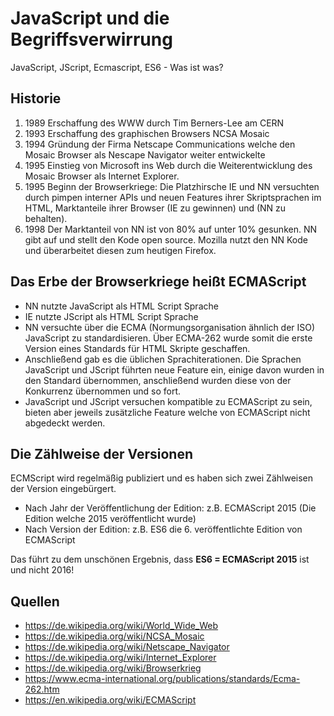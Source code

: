 # JavaScript und die Begriffsverwirrung

JavaScript, JScript, Ecmascript, ES6 - Was ist was?

## Historie

1. 1989 Erschaffung des WWW durch Tim Berners-Lee am CERN
2. 1993 Erschaffung des graphischen Browsers NCSA Mosaic
3. 1994 Gründung der Firma Netscape Communications welche den Mosaic Browser als  Nescape Navigator weiter entwickelte
4. 1995 Einstieg von Microsoft ins Web durch die Weiterentwicklung des Mosaic Browser als Internet Explorer. 
5. 1995 Beginn der Browserkriege: Die Platzhirsche IE und NN versuchten durch pimpen interner APIs und neuen 
   Features ihrer Skriptsprachen im HTML, Marktanteile ihrer Browser (IE zu gewinnen) und (NN zu behalten).
6. 1998 Der Marktanteil von NN ist von 80% auf unter 10% gesunken. NN gibt auf und stellt den Kode open source. 
   Mozilla nutzt den NN Kode und überarbeitet diesen zum heutigen Firefox. 
   
## Das Erbe der Browserkriege heißt ECMAScript

* NN nutzte JavaScript als HTML Script Sprache
* IE nutzte JScript als HTML Script Sprache
* NN versuchte über die ECMA (Normungsorganisation ähnlich der ISO) JavaScript zu standardisieren.
  Über ECMA-262 wurde somit die erste Version eines Standards für HTML Skripte geschaffen. 
* Anschließend gab es die üblichen Sprachiterationen. Die Sprachen JavaScript und JScript führten neue Feature ein,
  einige davon wurden in den Standard übernommen, anschließend wurden diese von der Konkurrenz übernommen und so fort.
* JavaScript und JScript versuchen kompatible zu ECMAScript zu sein, bieten aber jeweils zusätzliche Feature 
  welche von ECMAScript nicht abgedeckt werden. 
  
## Die Zählweise der Versionen
ECMScript wird regelmäßig publiziert und es haben sich zwei Zählweisen der Version eingebürgert.

* Nach Jahr der Veröffentlichung der Edition: z.B. ECMAScript 2015 (Die Edition welche 2015 veröffentlicht wurde)
* Nach Version der Edition: z.B. ES6 die 6. veröffentlichte Edition von  ECMAScript

Das führt zu dem unschönen Ergebnis, dass **ES6 = ECMAScript 2015** ist und nicht 2016!


## Quellen

* https://de.wikipedia.org/wiki/World_Wide_Web
* https://de.wikipedia.org/wiki/NCSA_Mosaic
* https://de.wikipedia.org/wiki/Netscape_Navigator
* https://de.wikipedia.org/wiki/Internet_Explorer
* https://de.wikipedia.org/wiki/Browserkrieg
* https://www.ecma-international.org/publications/standards/Ecma-262.htm
* https://en.wikipedia.org/wiki/ECMAScript


 

